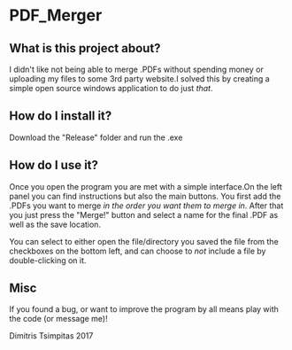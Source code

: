 # PDF_Merger

## What is this project about?

I didn't like not being able to merge .PDFs without spending money or uploading my files to some 3rd party website.I solved this by creating a simple open source windows application to do just *that*.

## How do I install it?

Download the "Release" folder and run the .exe

## How do I use it?

Once you open the program you are met with a simple interface.On the left panel you can find instructions but also the main buttons. You first add the .PDFs you want to merge *in the order you want them to merge in*. After that you just press the "Merge!" button and select a name for the final .PDF as well as the save location. 

You can select to either open the file/directory you saved the file from the checkboxes on the bottom left, and can choose to *not* include a file by double-clicking on it.

## Misc

If you found a bug, or want to improve the program by all means play with the code (or message me)!

Dimitris Tsimpitas 2017
